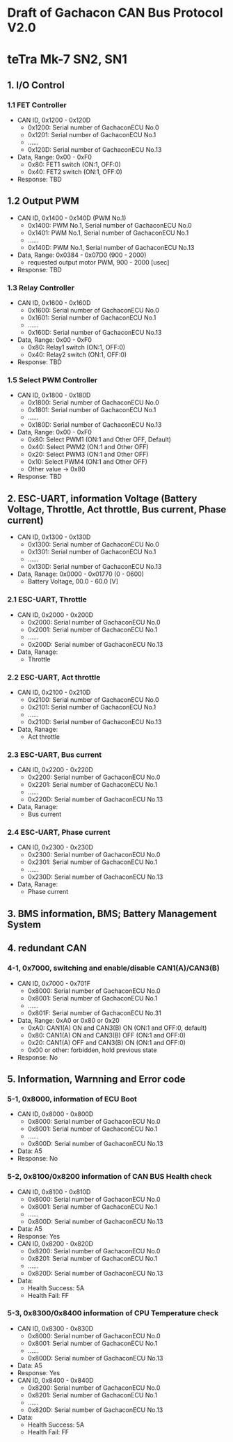 # Draft of Gachacon CAN Bus Protocol V2.0

# teTra Mk-7 SN2, SN1

## 1. I/O Control

### 1.1 FET Controller
- CAN ID, 0x1200 - 0x120D
  - 0x1200: Serial number of GachaconECU No.0
  - 0x1201: Serial number of GachaconECU No.1
  - ......
  - 0x120D: Serial number of GachaconECU No.13
- Data, Range: 0x00 - 0xF0
  - 0x80: FET1 switch (ON:1, OFF:0)
  - 0x40: FET2 switch (ON:1, OFF:0)
- Response: TBD

## 1.2 Output PWM
- CAN ID, 0x1400 - 0x140D (PWM No.1)
  - 0x1400: PWM No.1, Serial number of GachaconECU No.0
  - 0x1401: PWM No.1, Serial number of GachaconECU No.1
  - ......
  - 0x140D: PWM No.1, Serial number of GachaconECU No.13
- Data, Range: 0x0384 - 0x07D0 (900 - 2000)
  - requested output motor PWM, 900 - 2000 [usec]
- Response: TBD

### 1.3 Relay Controller
- CAN ID, 0x1600 - 0x160D
  - 0x1600: Serial number of GachaconECU No.0
  - 0x1601: Serial number of GachaconECU No.1
  - ......
  - 0x160D: Serial number of GachaconECU No.13
- Data, Range: 0x00 - 0xF0
  - 0x80: Relay1 switch (ON:1, OFF:0)
  - 0x40: Relay2 switch (ON:1, OFF:0)
- Response: TBD

### 1.5 Select PWM Controller
- CAN ID, 0x1800 - 0x180D
  - 0x1800: Serial number of GachaconECU No.0
  - 0x1801: Serial number of GachaconECU No.1
  - ......
  - 0x180D: Serial number of GachaconECU No.13
- Data, Range: 0x00 - 0xF0
  - 0x80: Select PWM1 (ON:1 and Other OFF, Default)
  - 0x40: Select PWM2 (ON:1 and Other OFF)
  - 0x20: Select PWM3 (ON:1 and Other OFF)
  - 0x10: Select PWM4 (ON:1 and Other OFF)
  - Other value -> 0x80
- Response: TBD

## 2. ESC-UART, information Voltage (Battery Voltage, Throttle, Act throttle, Bus current, Phase current)
- CAN ID, 0x1300 - 0x130D
  - 0x1300: Serial number of GachaconECU No.0
  - 0x1301: Serial number of GachaconECU No.1
  - ......
  - 0x130D: Serial number of GachaconECU No.13
- Data, Ranage: 0x0000 - 0x01770 (0 - 0600)
  - Battery Voltage, 00.0 - 60.0 [V]

### 2.1 ESC-UART, Throttle
- CAN ID, 0x2000 - 0x200D
  - 0x2000: Serial number of GachaconECU No.0
  - 0x2001: Serial number of GachaconECU No.1
  - ......
  - 0x200D: Serial number of GachaconECU No.13
- Data, Ranage:
  - Throttle

### 2.2 ESC-UART, Act throttle
- CAN ID, 0x2100 - 0x210D
  - 0x2100: Serial number of GachaconECU No.0
  - 0x2101: Serial number of GachaconECU No.1
  - ......
  - 0x210D: Serial number of GachaconECU No.13
- Data, Ranage:
  - Act throttle

### 2.3 ESC-UART, Bus current
- CAN ID, 0x2200 - 0x220D
  - 0x2200: Serial number of GachaconECU No.0
  - 0x2201: Serial number of GachaconECU No.1
  - ......
  - 0x220D: Serial number of GachaconECU No.13
- Data, Ranage:
  - Bus current

### 2.4 ESC-UART, Phase current
- CAN ID, 0x2300 - 0x230D
  - 0x2300: Serial number of GachaconECU No.0
  - 0x2301: Serial number of GachaconECU No.1
  - ......
  - 0x230D: Serial number of GachaconECU No.13
- Data, Ranage:
  - Phase current

## 3. BMS information, BMS; Battery Management System

## 4. redundant CAN

### 4-1, 0x7000, switching and enable/disable CAN1(A)/CAN3(B)
- CAN ID, 0x7000 - 0x701F
  - 0x8000: Serial number of GachaconECU No.0
  - 0x8001: Serial number of GachaconECU No.1
  - ......
  - 0x801F: Serial number of GachaconECU No.31
- Data, Range: 0xA0 or 0x80 or 0x20
  - 0xA0: CAN1(A) ON  and CAN3(B) ON  (ON:1 and OFF:0, default)
  - 0x80: CAN1(A) ON  and CAN3(B) OFF (ON:1 and OFF:0)
  - 0x20: CAN1(A) OFF and CAN3(B) ON  (ON:1 and OFF:0) 
  - 0x00 or other: forbidden, hold previous state
- Response: No

## 5. Information, Warnning and Error code

### 5-1, 0x8000, information of ECU Boot
- CAN ID, 0x8000 - 0x800D
  - 0x8000: Serial number of GachaconECU No.0
  - 0x8001: Serial number of GachaconECU No.1
  - ......
  - 0x800D: Serial number of GachaconECU No.13
- Data: A5
- Response: No

### 5-2, 0x8100/0x8200 information of CAN BUS Health check
- CAN ID, 0x8100 - 0x810D
  - 0x8000: Serial number of GachaconECU No.0
  - 0x8001: Serial number of GachaconECU No.1
  - ......
  - 0x800D: Serial number of GachaconECU No.13
- Data: A5
- Response: Yes
- CAN ID, 0x8200 - 0x820D
  - 0x8200: Serial number of GachaconECU No.0
  - 0x8201: Serial number of GachaconECU No.1
  - ......
  - 0x820D: Serial number of GachaconECU No.13
- Data: 
  - Health Success: 5A
  - Health Fail: FF

### 5-3, 0x8300/0x8400 information of CPU Temperature check
- CAN ID, 0x8300 - 0x830D
  - 0x8000: Serial number of GachaconECU No.0
  - 0x8001: Serial number of GachaconECU No.1
  - ......
  - 0x800D: Serial number of GachaconECU No.13
- Data: A5
- Response: Yes
- CAN ID, 0x8400 - 0x840D
  - 0x8200: Serial number of GachaconECU No.0
  - 0x8201: Serial number of GachaconECU No.1
  - ......
  - 0x820D: Serial number of GachaconECU No.13
- Data: 
  - Health Success: 5A
  - Health Fail: FF
